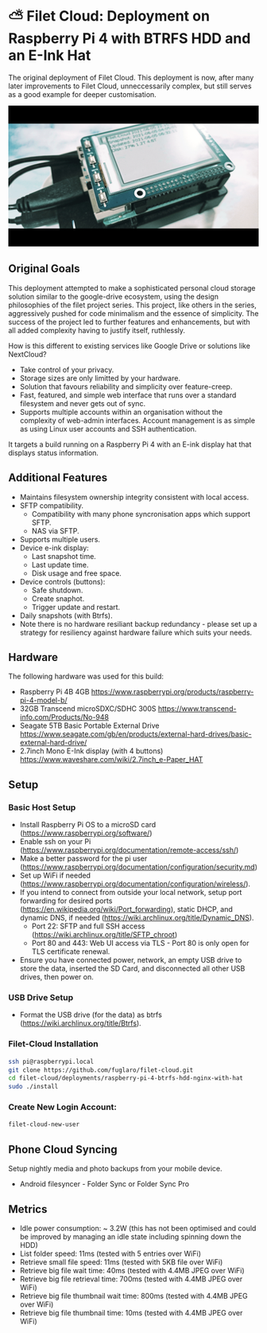# ⛅ Filet Cloud: Deployment on Raspberry Pi 4 with BTRFS HDD and an E-Ink Hat

The original deployment of Filet Cloud. This deployment is now, after many later improvements to Filet Cloud, unneccessarily complex, but still serves as a good example for deeper customisation.

![](filet-cloud-pic.jpg)

## Original Goals
This deployment attempted to make a sophisticated personal cloud storage solution similar to the google-drive ecosystem, using the design philosophies of the filet project series. This project, like others in the series, aggressively pushed for code minimalism and the essence of simplicity. The success of the project led to further features and enhancements, but with all added complexity having to justify itself, ruthlessly.

How is this different to existing services like Google Drive or solutions like NextCloud?
* Take control of your privacy.
* Storage sizes are only limitted by your hardware.
* Solution that favours reliability and simplicity over feature-creep.
* Fast, featured, and simple web interface that runs over a standard filesystem and never gets out of sync.
* Supports multiple accounts within an organisation without the complexity of web-admin interfaces. Account management is as simple as using Linux user accounts and SSH authentication.

It targets a build running on a Raspberry Pi 4 with an E-ink display hat that displays status information.

## Additional Features
* Maintains filesystem ownership integrity consistent with local access.
* SFTP compatibility.
  * Compatibility with many phone syncronisation apps which support SFTP.
  * NAS via SFTP.
* Supports multiple users.
* Device e-ink display:
  * Last snapshot time.
  * Last update time.
  * Disk usage and free space.
* Device controls (buttons):
  * Safe shutdown.
  * Create snaphot.
  * Trigger update and restart.
* Daily snapshots (with Btrfs).
* Note there is no hardware resiliant backup redundancy - please set up a strategy for resiliency against hardware failure which suits your needs.

## Hardware
The following hardware was used for this build:
* Raspberry Pi 4B 4GB https://www.raspberrypi.org/products/raspberry-pi-4-model-b/
* 32GB Transcend microSDXC/SDHC 300S https://www.transcend-info.com/Products/No-948
* Seagate 5TB Basic Portable External Drive https://www.seagate.com/gb/en/products/external-hard-drives/basic-external-hard-drive/
* 2.7inch Mono E-Ink display (with 4 buttons) https://www.waveshare.com/wiki/2.7inch_e-Paper_HAT

## Setup
### Basic Host Setup
* Install Raspberry Pi OS to a microSD card (https://www.raspberrypi.org/software/)
* Enable ssh on your Pi (https://www.raspberrypi.org/documentation/remote-access/ssh/)
* Make a better password for the pi user (https://www.raspberrypi.org/documentation/configuration/security.md)
* Set up WiFi if needed (https://www.raspberrypi.org/documentation/configuration/wireless/).
* If you intend to connect from outside your local network, setup port forwarding for desired ports (https://en.wikipedia.org/wiki/Port_forwarding), static DHCP, and dynamic DNS, if needed (https://wiki.archlinux.org/title/Dynamic_DNS).
  * Port 22: SFTP and full SSH access (https://wiki.archlinux.org/title/SFTP_chroot)
  * Port 80 and 443: Web UI access via TLS - Port 80 is only open for TLS certificate renewal.
* Ensure you have connected power, network, an empty USB drive to store the data, inserted the SD Card, and disconnected all other USB drives, then power on.

### USB Drive Setup
* Format the USB drive (for the data) as btrfs (https://wiki.archlinux.org/title/Btrfs).

### Filet-Cloud Installation
```bash
ssh pi@raspberrypi.local
git clone https://github.com/fuglaro/filet-cloud.git
cd filet-cloud/deployments/raspberry-pi-4-btrfs-hdd-nginx-with-hat
sudo ./install
```

### Create New Login Account:
```bash
filet-cloud-new-user
```
## Phone Cloud Syncing
Setup nightly media and photo backups from your mobile device.

* Android filesyncer - Folder Sync or Folder Sync Pro

## Metrics

* Idle power consumption: ~ 3.2W (this has not been optimised and could be improved by managing an idle state including spinning down the HDD)
* List folder speed: 11ms (tested with 5 entries over WiFi)
* Retrieve small file speed: 11ms (tested with 5KB file over WiFi)
* Retrieve big file wait time: 40ms (tested with 4.4MB JPEG over WiFi)
* Retrieve big file retrieval time: 700ms (tested with 4.4MB JPEG over WiFi)
* Retrieve big file thumbnail wait time: 800ms (tested with 4.4MB JPEG over WiFi)
* Retrieve big file thumbnail time: 10ms (tested with 4.4MB JPEG over WiFi)
